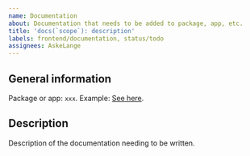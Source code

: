 ```yaml
---
name: Documentation
about: Documentation that needs to be added to package, app, etc.
title: 'docs(`scope`): description'
labels: frontend/documentation, status/todo
assignees: AskeLange
---
```


## General information

Package or app: `xxx`.
Example: [See here](#).

## Description

Description of the documentation needing to be written.
